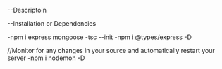 --Descriptoin


--Installation or Dependencies

-npm i express mongoose 
-tsc --init
-npm i @types/express -D

//Monitor for any changes in your source and automatically restart your server
-npm i nodemon -D